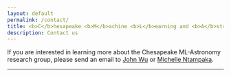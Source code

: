 ```yaml
---
layout: default
permalink: /contact/
title: <b>C</b>hesapeake <b>M</b>achine <b>L</b>earning and <b>A</b>stronomy
description: Contact us
---
```


If you are interested in learning more about the Chesapeake ML-Astronomy research group, please send an email to <a href="mailto:jowu@stsci.edu">John Wu</a> or <a href="mailto:mntampaka@stsci.edu">Michelle Ntampaka</a>.

***
